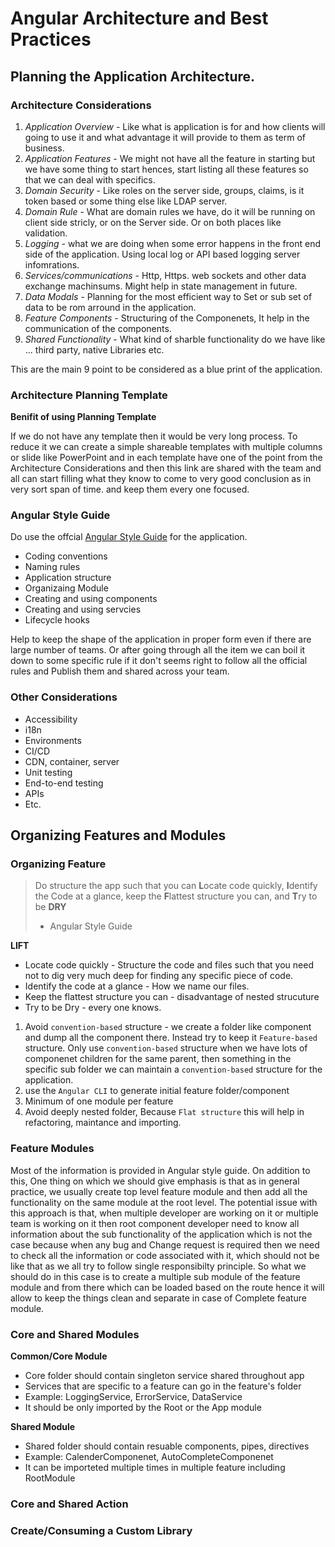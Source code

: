 # Angular Architecture and Best Practices

## Planning the Application Architecture.

### Architecture Considerations

1. _Application Overview_ - Like what is application is for and how clients will going to use it and what advantage it will provide to them as term of business.
1. _Application Features_ - We might not have all the feature in starting but we have some thing to start hences, start listing all these features so that we can deal with specifics.
1. _Domain Security_ - Like roles on the server side, groups, claims, is it token based or some thing else like LDAP server.
1. _Domain Rule_ - What are domain rules we have, do it will be running on client side stricly, or on the Server side. Or on both places like validation.
1. _Logging_ - what we are doing when some error happens in the front end side of the application. Using local log or API based logging server infomrations.
1. _Services/communications_ - Http, Https. web sockets and other data exchange machinsums. Might help in state management in future.
1. _Data Modals_ - Planning for the most efficient way to Set or sub set of data to be rom arround in the application. 
1. _Feature Components_ - Structuring of the Componenets, It help in the communication of the components. 
1. _Shared Functionality_ - What kind of sharble functionality do we have like ... third party, native Libraries etc.

This are the main 9 point to be considered as a blue print of the application.

### Architecture Planning Template

**Benifit of using Planning Template**

If we do not have any template then it would be very long process. To reduce it we can create a simple shareable templates with multiple columns or slide like PowerPoint and in each template have one of the point from the Architecture Considerations and then this link are shared with the team and all can start filling what they know to come to very good conclusion as in very sort span of time. and keep them every one focused.

### Angular Style Guide

Do use the offcial [Angular Style Guide](https://angular.io/guide/styleguide) for the application.
* Coding conventions
* Naming rules
* Application structure
* Organizaing Module
* Creating and using components
* Creating and using servcies
* Lifecycle hooks

Help to keep the shape of the application in proper form even if there are large number of teams. Or after going through all the item we can boil it down to some specific rule if it don't seems right to follow all the official rules and Publish them and shared across your team.

### Other Considerations

* Accessibility 
* i18n
* Environments
* CI/CD
* CDN, container, server
* Unit testing
* End-to-end testing
* APIs
* Etc.

## Organizing Features and Modules

### Organizing Feature

> Do structure the app such that you
> can **L**ocate code quickly, **I**dentify the
> Code at a glance, keep the **F**lattest
> structure you can, and **T**ry to be **DRY**
> 
> - Angular Style Guide


**LIFT**
* Locate code quickly - Structure the code and files such that you need not to dig very much deep for finding any specific piece of code.
* Identify the code at a glance - How we name our files.
* Keep the flattest structure you can - disadvantage of nested strucuture
* Try to be Dry - every one knows.

1. Avoid `convention-based` structure - we create a folder like component and dump all the component there. Instead try to keep it `Feature-based` structure. Only use `convention-based` structure when we have lots of componenet children for the same parent, then something in the specific sub folder we can maintain a `convention-based` structure for the application.
1. use the `Angular CLI` to generate initial feature folder/component
1. Minimum of one module per feature
2. Avoid deeply nested folder, Because `Flat structure` this will help in refactoring, maintance and importing.

### Feature Modules

Most of the information is provided in Angular style guide. 
On addition to this, One thing on which we should give emphasis is that as in general practice, we usually create top level feature module and then add all the functionality on the same module at the root level. The potential issue with this approach is that, when multiple developer are working on it or multiple team is working on it then root component developer need to know all information about the sub functionality of the application which is not the case because when any bug and Change request is required then we need to check all the information or code associated with it, which should not be like that as we all try to follow single responsibilty principle. So what we should do in this case is to create a multiple sub module of the feature module and from there which can be loaded based on the route hence it will allow to keep the things clean and separate in case of Complete feature module.

### Core and Shared Modules

**Common/Core Module**
* Core folder should contain singleton service shared throughout app
* Services that are specific to a feature can go in the feature's folder
* Example: LoggingService, ErrorService, DataService
* It should be only imported by the Root or the App module

**Shared Module**
* Shared folder should contain resuable components, pipes, directives
* Example: CalenderComponenet, AutoCompleteComponenet
* It can be importeted multiple times in multiple feature including RootModule

### Core and Shared Action
### Create/Consuming a Custom Library
### 







